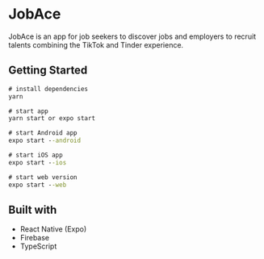 # JobAce

JobAce is an app for job seekers to discover jobs and employers to recruit talents combining the TikTok and Tinder experience.

## Getting Started

```cmd
# install dependencies
yarn

# start app
yarn start or expo start

# start Android app
expo start --android

# start iOS app
expo start --ios

# start web version
expo start --web
```

## Built with

- React Native (Expo)
- Firebase
- TypeScript
